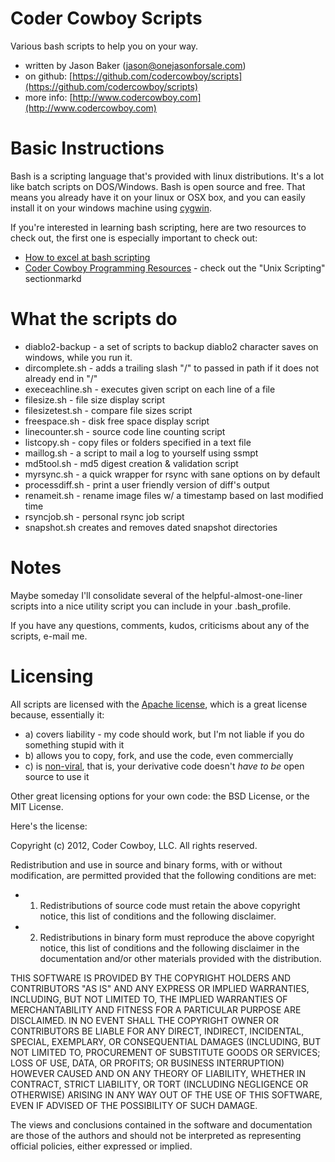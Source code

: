 Coder Cowboy Scripts
====================

Various bash scripts to help you on your way.

* written by Jason Baker ([jason@onejasonforsale.com](mailto:jason@onejasonforsale.com))
* on github: [https://github.com/codercowboy/scripts](https://github.com/codercowboy/scripts)
* more info: [http://www.codercowboy.com](http://www.codercowboy.com)

Basic Instructions
==================

Bash is a scripting language that's provided with linux distributions. It's a lot like batch scripts on DOS/Windows. Bash is open source and free. That means you already have it on your linux or OSX box, and you can easily install it on your windows machine using [cygwin](http://www.cygwin.com).

If you're interested in learning bash scripting, here are two resources to check out, the first one is especially important to check out:

* [How to excel at bash scripting](http://www.codercowboy.com/2012/07/07/how-to-excel-at-bash-scripting/)
* [Coder Cowboy Programming Resources](http://www.codercowboy.com/programming-stuff-links-books/) - check out the "Unix Scripting" sectionmarkd

What the scripts do
===================

* diablo2-backup - a set of scripts to backup diablo2 character saves on windows, while you run it.
* dircomplete.sh - adds a trailing slash "/" to passed in path if it does not already end in "/"
* execeachline.sh - executes given script on each line of a file
* filesize.sh - file size display script
* filesizetest.sh - compare file sizes script
* freespace.sh - disk free space display script
* linecounter.sh - source code line counting script
* listcopy.sh - copy files or folders specified in a text file
* maillog.sh - a script to mail a log to yourself using ssmpt
* md5tool.sh - md5 digest creation & validation script
* myrsync.sh - a quick wrapper for rsync with sane options on by default
* processdiff.sh - print a user friendly version of diff's output
* renameit.sh - rename image files w/ a timestamp based on last modified time
* rsyncjob.sh - personal rsync job script
* snapshot.sh creates and removes dated snapshot directories

Notes
=====

Maybe someday I'll consolidate several of the helpful-almost-one-liner scripts into a nice utility script you can include in your .bash_profile.

If you have any questions, comments, kudos, criticisms about any of the scripts, e-mail me. 

Licensing
=========

All scripts are licensed with the [Apache license](http://en.wikipedia.org/wiki/Apache_license), which is a great license because, essentially it:
* a) covers liability - my code should work, but I'm not liable if you do something stupid with it
* b) allows you to copy, fork, and use the code, even commercially
* c) is [non-viral](http://en.wikipedia.org/wiki/Viral_license), that is, your derivative code doesn't *have to be* open source to use it

Other great licensing options for your own code: the BSD License, or the MIT License.

Here's the license:

Copyright (c) 2012, Coder Cowboy, LLC. All rights reserved.

Redistribution and use in source and binary forms, with or without
modification, are permitted provided that the following conditions are met:
* 1. Redistributions of source code must retain the above copyright notice, this
list of conditions and the following disclaimer.
* 2. Redistributions in binary form must reproduce the above copyright notice,
this list of conditions and the following disclaimer in the documentation
and/or other materials provided with the distribution.
  
THIS SOFTWARE IS PROVIDED BY THE COPYRIGHT HOLDERS AND CONTRIBUTORS "AS IS" AND
ANY EXPRESS OR IMPLIED WARRANTIES, INCLUDING, BUT NOT LIMITED TO, THE IMPLIED
WARRANTIES OF MERCHANTABILITY AND FITNESS FOR A PARTICULAR PURPOSE ARE
DISCLAIMED. IN NO EVENT SHALL THE COPYRIGHT OWNER OR CONTRIBUTORS BE LIABLE FOR
ANY DIRECT, INDIRECT, INCIDENTAL, SPECIAL, EXEMPLARY, OR CONSEQUENTIAL DAMAGES
(INCLUDING, BUT NOT LIMITED TO, PROCUREMENT OF SUBSTITUTE GOODS OR SERVICES;
LOSS OF USE, DATA, OR PROFITS; OR BUSINESS INTERRUPTION) HOWEVER CAUSED AND
ON ANY THEORY OF LIABILITY, WHETHER IN CONTRACT, STRICT LIABILITY, OR TORT
(INCLUDING NEGLIGENCE OR OTHERWISE) ARISING IN ANY WAY OUT OF THE USE OF THIS
SOFTWARE, EVEN IF ADVISED OF THE POSSIBILITY OF SUCH DAMAGE.
  
The views and conclusions contained in the software and documentation are those
of the authors and should not be interpreted as representing official policies,
either expressed or implied.